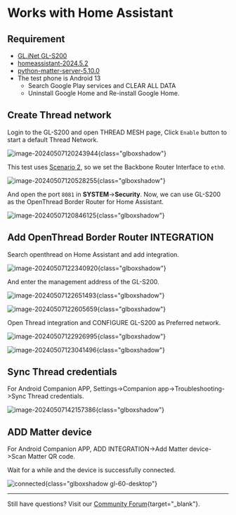 # Works with Home Assistant

## Requirement

- [GL.iNet GL-S200](https://www.gl-inet.com/products/gl-s200/) 
- [homeassistant-2024.5.2](https://github.com/home-assistant/core/releases/tag/2024.5.2) 
- [python-matter-server-5.10.0](https://github.com/home-assistant-libs/python-matter-server/releases/tag/5.10.0) 
- The test phone is Android 13
  - Search Google Play services and CLEAR ALL DATA
  - Uninstall Google Home and Re-install Google Home.


## Create Thread network

Login to the GL-S200 and open THREAD MESH page, Click `Enable` button to start a default Thread Network.

![image-20240507120243944](https://static.gl-inet.com/docs/iot/en/tutorials/home_assistant/image-20240507120243944.png){class="glboxshadow"}

This test uses [Scenario 2](https://docs.gl-inet.com/iot/en/thread_board_router/gl-s200/openthread_border_router_codelabs/#scenario-2-indirect-connection), so we set the Backbone Router Interface to `eth0`.

![image-20240507120528255](https://static.gl-inet.com/docs/iot/en/tutorials/home_assistant/image-20240507120528255.png){class="glboxshadow"}

And open the port `8081` in **SYSTEM**->**Security**. Now, we can use GL-S200 as the OpenThread Border Router for Home Assistant.

![image-20240507120846125](https://static.gl-inet.com/docs/iot/en/tutorials/home_assistant/image-20240507120846125.png){class="glboxshadow"}

## Add OpenThread Border Router INTEGRATION

Search openthread on Home Assistant and add integration.

![image-20240507122340920](https://static.gl-inet.com/docs/iot/en/tutorials/home_assistant/image-20240507122340920.png){class="glboxshadow"}

And enter the management address of the GL-S200.

![image-20240507122651493](https://static.gl-inet.com/docs/iot/en/tutorials/home_assistant/image-20240507122651493.png){class="glboxshadow"}

![image-20240507122605659](https://static.gl-inet.com/docs/iot/en/tutorials/home_assistant/image-20240507122605659.png){class="glboxshadow"}

Open Thread integration and CONFIGURE GL-S200 as Preferred network.

![image-20240507122926995](https://static.gl-inet.com/docs/iot/en/tutorials/home_assistant/image-20240507122926995.png){class="glboxshadow"}

![image-20240507123041496](https://static.gl-inet.com/docs/iot/en/tutorials/home_assistant/image-20240507123041496.png){class="glboxshadow"}

## Sync Thread credentials

For Android Companion APP, Settings->Companion app->Troubleshooting->Sync Thread credentials.

![image-20240507142157386](https://static.gl-inet.com/docs/iot/en/tutorials/home_assistant/image-20240507142157386.png){class="glboxshadow"}

## ADD Matter device

For Android Companion APP, ADD INTEGRATION->Add Matter device->Scan Matter QR code.

Wait for a while and the device is successfully connected.

![connected](https://static.gl-inet.com/docs/iot/en/tutorials/home_assistant/connected.jpg){class="glboxshadow gl-60-desktop"}

---

Still have questions? Visit our [Community Forum](https://forum.gl-inet.com){target="_blank"}.

